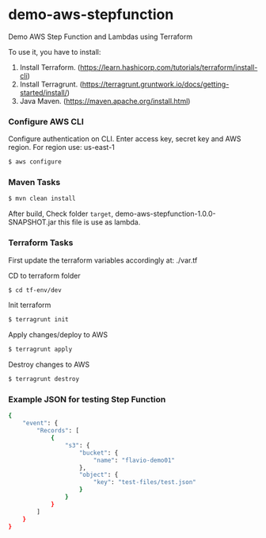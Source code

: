 # demo-aws-stepfunction
Demo AWS Step Function and Lambdas using Terraform

To use it, you have to install:

1. Install Terraform. (https://learn.hashicorp.com/tutorials/terraform/install-cli)
2. Install Terragrunt. (https://terragrunt.gruntwork.io/docs/getting-started/install/)
3. Java Maven. (https://maven.apache.org/install.html)

### Configure AWS CLI

Configure authentication on CLI. Enter access key, secret key and AWS region. For region use: us-east-1
````bash
$ aws configure
````

### Maven Tasks

````bash
$ mvn clean install
````

After build, Check folder `target`, demo-aws-stepfunction-1.0.0-SNAPSHOT.jar this file is use as lambda.

### Terraform Tasks
First update the terraform variables accordingly at: ./var.tf

CD to terraform folder
````bash
$ cd tf-env/dev
````

Init terraform
````bash
$ terragrunt init
````

Apply changes/deploy to AWS
````bash
$ terragrunt apply
````

Destroy changes to AWS
````bash
$ terragrunt destroy
````

### Example JSON for testing Step Function

```` bash
{
	"event": {
		"Records": [
			{
				"s3": {
					"bucket": {
						"name": "flavio-demo01"
					},
					"object": {
						"key": "test-files/test.json"
					}
				}
			}
		]
	}
}
````

